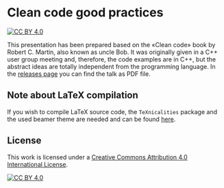# Clean code good practices

[![CC BY 4.0][cc-by-shield]][cc-by]

This presentation has been prepared based on the «Clean code» book by Robert C. Martin, also known as uncle Bob.
It was originally given in a C++ user group meeting and, therefore, the code examples are in C++, but the abstract ideas are totally independent from the programming language.
In the [releases page](https://github.com/AxelKrypton/Clean-code-good-practices/releases) you can find the talk as PDF file.


## Note about LaTeX compilation

If you wish to compile LaTeX source code, the `TeXnicalities` package and the used beamer theme are needed and can be found [here](https://github.com/AxelKrypton/TeXnicalities).


## License

This work is licensed under a [Creative Commons Attribution 4.0 International License][cc-by].

[![CC BY 4.0][cc-by-image]][cc-by]



[cc-by]: http://creativecommons.org/licenses/by/4.0/
[cc-by-image]: https://i.creativecommons.org/l/by/4.0/88x31.png
[cc-by-shield]: https://img.shields.io/badge/License-CC%20BY%204.0-lightgrey.svg
